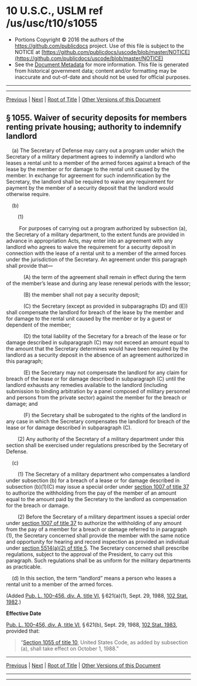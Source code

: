 ---
---

# 10 U.S.C., USLM ref /us/usc/t10/s1055

* Portions Copyright © 2016 the authors of the https://github.com/publicdocs project.
  Use of this file is subject to the NOTICE at [https://github.com/publicdocs/uscode/blob/master/NOTICE](https://github.com/publicdocs/uscode/blob/master/NOTICE)
* See the [Document Metadata](././../../../../../..//README.md) for more information.
  This file is generated from historical government data; content and/or formatting may be inaccurate and out-of-date and should not be used for official purposes.

----------
----------

[Previous](./../../../../../..//us/usc/t10/stA/ptII/ch53/m__us_usc_t10_s1054.md) | [Next](./../../../../../..//us/usc/t10/stA/ptII/ch53/m__us_usc_t10_s1056.md) | [Root of Title](./../../../../../../) | [Other Versions of this Document](https://publicdocs.github.io/go/links?ns=uslm&ref=%2Fus%2Fusc%2Ft10%2Fs1055)

## § 1055. Waiver of security deposits for members renting private housing; authority to indemnify landlord

    (a) The Secretary of Defense may carry out a program under which the Secretary of a military department agrees to indemnify a landlord who leases a rental unit to a member of the armed forces against a breach of the lease by the member or for damage to the rental unit caused by the member. In exchange for agreement for such indemnification by the Secretary, the landlord shall be required to waive any requirement for payment by the member of a security deposit that the landlord would otherwise require.

    (b)

        (1)

         For purposes of carrying out a program authorized by subsection (a), the Secretary of a military department, to the extent funds are provided in advance in appropriation Acts, may enter into an agreement with any landlord who agrees to waive the requirement for a security deposit in connection with the lease of a rental unit to a member of the armed forces under the jurisdiction of the Secretary. An agreement under this paragraph shall provide that—

            (A) the term of the agreement shall remain in effect during the term of the member’s lease and during any lease renewal periods with the lessor;

            (B) the member shall not pay a security deposit;

            (C) the Secretary (except as provided in subparagraphs (D) and (E)) shall compensate the landlord for breach of the lease by the member and for damage to the rental unit caused by the member or by a guest or dependent of the member;

            (D) the total liability of the Secretary for a breach of the lease or for damage described in subparagraph (C) may not exceed an amount equal to the amount that the Secretary determines would have been required by the landlord as a security deposit in the absence of an agreement authorized in this paragraph;

            (E) the Secretary may not compensate the landlord for any claim for breach of the lease or for damage described in subparagraph (C) until the landlord exhausts any remedies available to the landlord (including submission to binding arbitration by a panel composed of military personnel and persons from the private sector) against the member for the breach or damage; and

            (F) the Secretary shall be subrogated to the rights of the landlord in any case in which the Secretary compensates the landlord for breach of the lease or for damage described in subparagraph (C).

        (2) Any authority of the Secretary of a military department under this section shall be exercised under regulations prescribed by the Secretary of Defense.

    (c)

        (1) The Secretary of a military department who compensates a landlord under subsection (b) for a breach of a lease or for damage described in subsection (b)(1)(C) may issue a special order under [section 1007 of title 37][/us/usc/t37/s1007] to authorize the withholding from the pay of the member of an amount equal to the amount paid by the Secretary to the landlord as compensation for the breach or damage.

        (2) Before the Secretary of a military department issues a special order under [section 1007 of title 37][/us/usc/t37/s1007] to authorize the withholding of any amount from the pay of a member for a breach or damage referred to in paragraph (1), the Secretary concerned shall provide the member with the same notice and opportunity for hearing and record inspection as provided an individual under [section 5514(a)(2) of title 5][/us/usc/t5/s5514/a/2]. The Secretary concerned shall prescribe regulations, subject to the approval of the President, to carry out this paragraph. Such regulations shall be as uniform for the military departments as practicable.

    (d) In this section, the term “landlord” means a person who leases a rental unit to a member of the armed forces.

(Added [Pub. L. 100–456, div. A, title VI][/us/pl/100/456/dA/tVI], § 621(a)(1), Sept. 29, 1988, [102 Stat. 1982][/us/stat/102/1982].)

 __Effective Date__ 

[Pub. L. 100–456, div. A, title VI][/us/pl/100/456/dA/tVI], § 621(b), Sept. 29, 1988, [102 Stat. 1983][/us/stat/102/1983], provided that: 

> “[Section 1055 of title 10][/us/usc/t10/s1055], United States Code, as added by subsection (a), shall take effect on October 1, 1988.”

----------

[Previous](./../../../../../..//us/usc/t10/stA/ptII/ch53/m__us_usc_t10_s1054.md) | [Next](./../../../../../..//us/usc/t10/stA/ptII/ch53/m__us_usc_t10_s1056.md) | [Root of Title](./../../../../../../) | [Other Versions of this Document](https://publicdocs.github.io/go/links?ns=uslm&ref=%2Fus%2Fusc%2Ft10%2Fs1055)

----------
----------

[/us/usc/t37/s1007]: https://publicdocs.github.io/go/links?ns=uslm&ref=%2Fus%2Fusc%2Ft37%2Fs1007
[/us/usc/t37/s1007]: https://publicdocs.github.io/go/links?ns=uslm&ref=%2Fus%2Fusc%2Ft37%2Fs1007
[/us/usc/t5/s5514/a/2]: https://publicdocs.github.io/go/links?ns=uslm&ref=%2Fus%2Fusc%2Ft5%2Fs5514%2Fa%2F2
[/us/pl/100/456/dA/tVI]: https://publicdocs.github.io/go/links?ns=uslm&ref=%2Fus%2Fpl%2F100%2F456%2FdA%2FtVI
[/us/stat/102/1982]: https://publicdocs.github.io/go/links?ns=uslm&ref=%2Fus%2Fstat%2F102%2F1982
[/us/pl/100/456/dA/tVI]: https://publicdocs.github.io/go/links?ns=uslm&ref=%2Fus%2Fpl%2F100%2F456%2FdA%2FtVI
[/us/stat/102/1983]: https://publicdocs.github.io/go/links?ns=uslm&ref=%2Fus%2Fstat%2F102%2F1983
[/us/usc/t10/s1055]: https://publicdocs.github.io/go/links?ns=uslm&ref=%2Fus%2Fusc%2Ft10%2Fs1055


